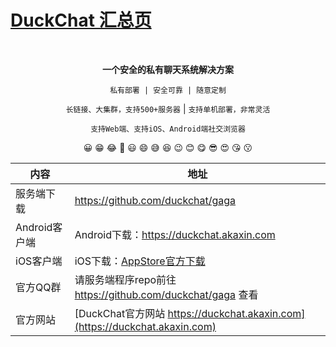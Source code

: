 # [DuckChat 汇总页](https://duckchat.akaxin.com)
<br />
<p align="center"><b>一个安全的私有聊天系统解决方案</b> </p>
<p align="center"><code>私有部署 | 安全可靠 | 随意定制</code></p>
<p align="center"><code>长链接、大集群，支持500+服务器</code> | <code>支持单机部署，非常灵活</code></p>
<p align="center"><code>支持Web端、支持iOS、Android端社交浏览器</code></p>
<p align="center">😀 😁 😂 🤣 😃 😄 😅 😆 😉 😊 😋 😎 😍 😘 😗 </p>

|内容|地址|
|--|--|
|服务端下载 | https://github.com/duckchat/gaga |
|Android客户端|Android下载：https://duckchat.akaxin.com|
|iOS客户端|iOS下载：[AppStore官方下载 ](https://itunes.apple.com/cn/app/duckchat/id1434153512?l=en&mt=8)|
|官方QQ群| 请服务端程序repo前往 https://github.com/duckchat/gaga 查看 |
|官方网站|[DuckChat官方网站 https://duckchat.akaxin.com](https://duckchat.akaxin.com)|
